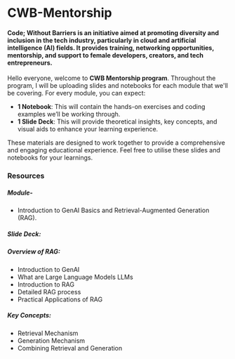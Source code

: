 # CWB-Mentorship
#### Code; Without Barriers is an initiative aimed at promoting diversity and inclusion in the tech industry, particularly in cloud and artificial intelligence (AI) fields. It provides training, networking opportunities, mentorship, and support to female developers, creators, and tech entrepreneurs.

Hello everyone, welcome to **CWB Mentorship program**. Throughout the program, I will be uploading slides and notebooks for each module that we'll be covering. 
For every module, you can expect:
- **1 Notebook**: This will contain the hands-on exercises and coding examples we’ll be working through.
- **1 Slide Deck**: This will provide theoretical insights, key concepts, and visual aids to enhance your learning experience.

These materials are designed to work together to provide a comprehensive and engaging educational experience. Feel free to utilise these slides and notebooks for your learnings. 

### Resources
##### Module-
- Introduction to GenAI Basics and Retrieval-Augmented Generation (RAG).
##### **Slide Deck**:
##### Overview of RAG:
- Introduction to GenAI
- What are Large Language Models LLMs
- Introduction to RAG
- Detailed RAG process
- Practical Applications of RAG
##### Key Concepts:
- Retrieval Mechanism
- Generation Mechanism
- Combining Retrieval and Generation
